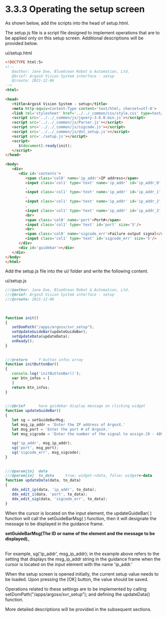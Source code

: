 # 3.3.3 Operating the setup screen

As shown below, add the scripts into the head of setup.html.

The setup.js file is a script file designed to implement operations that are to be applied only on this setup screen. Additional descriptions will be provided below.



ui/setup.html
``` html
<!DOCTYPE html:5>
<!--
   @author: Jane Doe, BlueOcean Robot & Automation, Ltd.
   @brief: ArgosX Vision System interface - setup
   @create: 2021-12-06
-->
<html>
  
<head>
   <title>ArgosX Vision System - setup</title>
   <meta http-equiv=Content-Type content='text/html; charset=utf-8'>
   <link rel='stylesheet' href='../../_common/css/style.css' type=text/css rel=stylesheet>
   <script src='../../_common/js/jquery-3.6.0.min.js'></script>
   <script src='../../_common/js/Parser.js'></script>
   <script src='../../_common/js/sigcode.js'></script>
   <script src='../../_common/js/dst_setup.js'></script>
   <script src='./setup.js'></script>
   <script>
      $(document).ready(init);
   </script>
</head>
  
<body>
   <div>
      <div id='contents'>
         <span class='col0' name='ip_addr'>IP address</span>
         <input class='col1' type='text' name='ip_addr' id='ip_addr_0' size='3'/>
         .
         <input class='col1' type='text' name='ip_addr' id='ip_addr_1' size='3'/>
         .
         <input class='col1' type='text' name='ip_addr' id='ip_addr_2' size='3'/>
         .
         <input class='col1' type='text' name='ip_addr' id='ip_addr_3' size='3'/>
         <br>
         <span class='col0' name='port'>Port#</span>
         <input class='col1' type='text' id='port' size='5'/>
         <br>
         <span class='col0' name='sigcode_err'>Failure output signal</span>
         <input class='col1' type='text' id='sigcode_err' size='5'/>
      </div>
      <div id='guidebar'></div>
   </div>
</body>
</html>
```



Add the setup.js file into the ui/ folder and write the following content.



ui/setup.js
``` js
///@author: Jane Doe, BlueOcean Robot & Automation, Ltd.
///@brief: ArgosX Vision System interface - setup
///@create: 2021-12-06
 
 
 
function init()
{
   setDomPath("/apps/argosx/svr_setup");
   setUpdateGuideBar(updateGuideBar);
   setUpdateData(updateData);
   onReady();
}
 
 
///@return     f-button infos array
function initButtonBar()
{
   console.log('initButtonBar()'); 
   var btn_infos = [
   ]
   return btn_infos;
}
 
 
///@brief      have guidebar display message on clicking widget
function updateGuideBar()
{
   let sg = setGuideBarMsg;
   let msg_ip_addr = 'Enter the IP address of ArgosX.'
   let msg_port = 'Enter the port # of ArgosX.'
   let msg_sigcode = 'Enter the number of the signal to assign.[0 - 4096]';
    
   sg('ip_addr', msg_ip_addr);
   sg('port', msg_port);
   sg('sigcode_err', msg_sigcode);
}
 
 
///@param[in]  data
///@param[in]  to_data     true; widget->data, false; widget<-data
function updateData(data, to_data)
{
   ddx_edit_ip(data, 'ip_addr', to_data);
   ddx_edit_i(data, 'port', to_data);
   ddx_edit_sig(data, 'sigcode_err', to_data);
}
```

When the cursor is located on the input element, the updateGuideBar( ) function will call the setGuideBarMsg( ) function, then it will designate the message to be displayed in the guidance frame.

__setGuideBarMsg(The ID or name of the element and the message to be displayed)___
<br></br>

For example, sg('ip_addr', msg_ip_addr); in the example above refers to the setting that displays the msg_ip_addr string in the guidance frame when the cursor is located on the input element with the name 'ip_addr.'



When the setup screen is opened initially, the current setup value needs to be loaded. Upon pressing the [OK] button, the value should be saved.

Operations related to these settings are to be implemented by calling setDomPath("/apps/argosx/svr_setup"); and defining the updateData() function.

More detailed descriptions will be provided in the subsequent sections.